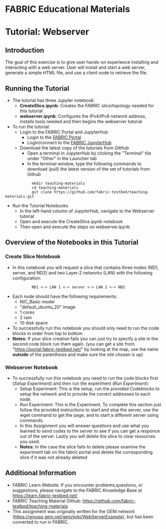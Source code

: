 # FABRIC Educational Materials
# Tutorial: Webserver
## Introduction
The goal of this exercise is to give user hands-on experience installing and interacting with a web server. User will install and start a web server, generate a simple HTML file, and use a client node to retrieve the file.
 
## Running the Tutorial
- The tutorial has three Jupyter notebook:
    - **CreateSlice.ipynb**: Creates the FABRIC slice/topology needed for this tutorial
    - **webserver.ipynb**: Configures the IPv4/IPv6 network address, installs tools needed and then begins the webserver tutorial
- To run the tutorial:
   - Login to the FABRIC Portal and JupyterHub
    	- Login to the [FABRIC Portal](https://portal.fabric-testbed.net/)
    	- Login/connect to the [FABRIC JupyterHub](https://learn.fabric-testbed.net/knowledge-base/creating-your-first-experiment-in-jupyter-hub/)
   - Download the latest copy of the tutorials from GitHub
    	- Open a terminal in JupyterHub by clicking the "Terminal" tile under "Other" in the Launcher tab
    	- In the terminal window, type the following commands to download (pull) the latest version of the set of tutorials from Github
```
        	mkdir teaching-materials
        	cd teaching-materials
        	git clone https://github.com/fabric-testbed/teaching-materials.git
```

   - Run the Tutorial Notebooks
    	- In the left-hand column of JupyterHub, navigate to the Webserver tutorial
    	- Open and execute the CreateSlice.ipynb notebook
        - Then open and execute the steps on webserver.ipynb

## Overview of the Notebooks in this Tutorial

### Create Slice Notebook
- In this notebook you will request a slice that contains three nodes (ND1, server, and ND2) and two Layer-2 networks (LAN) with the following configuration:
```
        	ND1 <-> LAN 1 <-> server <-> LAN 2 <-> ND2
```
- Each node should have the following requirements:
	- NIC_Basic model
	- "default_ubuntu_20" image
	- 1 cores
	- 2 ram
	- 10 disk space
 - To successfully run this notebook you should only need to run the code blocks in order from top to bottom
 - **Notes:** If your slice creation fails you can just try to specify a site in the second code block run them again. (you can get a site from "https://portal.fabric-testbed.net/" by looking at the map, use the name **outside** of the parenthesis and make sure the site chosen is up)

### Webserver Notebook
- To successfully run this notebook you need to run the code blocks first (*Setup Experiment*) and then run the experiment (*Run Experiment*):
	- Setup Experiment: This is the setup, run the provided Codeblocks to setup the network and to provide the correct addresses to each node.
    - Run Experiment: This is the Experiment, To complete this section just follow the provided instructions to start and stop the server, use the wget command to get the page, and to start a different server using commands.
    - In this Assignment you will answer questions and use what you learned to send codes to the server to see if you can get a responce out of the server. Lastly you will delete the slice to clear resources you used.
    - **Notes:** In the case the slice fails to delete please examine the experiment tab on the fabric portal and delete the corresponding slice if it was not already deleted

## Additional Information
- FABRIC Learn Website: If you encounter problems,questions, or suggestions, please navigate to the FABRIC Knowledge Base at https://learn.fabric-testbed.net/
- FABRIC Teaching Material Github: <https://github.com/fabric-testbed/teaching-materials>
- This assignment was originally written for the GENI network (<https://groups.geni.net/geni/wiki/WebServerExample>), but has been converted to run in FABRIC.
